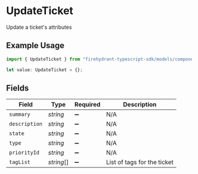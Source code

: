 # UpdateTicket

Update a ticket's attributes

## Example Usage

```typescript
import { UpdateTicket } from "firehydrant-typescript-sdk/models/components";

let value: UpdateTicket = {};
```

## Fields

| Field                       | Type                        | Required                    | Description                 |
| --------------------------- | --------------------------- | --------------------------- | --------------------------- |
| `summary`                   | *string*                    | :heavy_minus_sign:          | N/A                         |
| `description`               | *string*                    | :heavy_minus_sign:          | N/A                         |
| `state`                     | *string*                    | :heavy_minus_sign:          | N/A                         |
| `type`                      | *string*                    | :heavy_minus_sign:          | N/A                         |
| `priorityId`                | *string*                    | :heavy_minus_sign:          | N/A                         |
| `tagList`                   | *string*[]                  | :heavy_minus_sign:          | List of tags for the ticket |